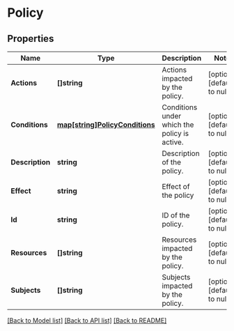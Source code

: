 # Policy

## Properties
Name | Type | Description | Notes
------------ | ------------- | ------------- | -------------
**Actions** | **[]string** | Actions impacted by the policy. | [optional] [default to null]
**Conditions** | [**map[string]PolicyConditions**](policy_conditions.md) | Conditions under which the policy is active. | [optional] [default to null]
**Description** | **string** | Description of the policy. | [optional] [default to null]
**Effect** | **string** | Effect of the policy | [optional] [default to null]
**Id** | **string** | ID of the policy. | [optional] [default to null]
**Resources** | **[]string** | Resources impacted by the policy. | [optional] [default to null]
**Subjects** | **[]string** | Subjects impacted by the policy. | [optional] [default to null]

[[Back to Model list]](../README.md#documentation-for-models) [[Back to API list]](../README.md#documentation-for-api-endpoints) [[Back to README]](../README.md)


